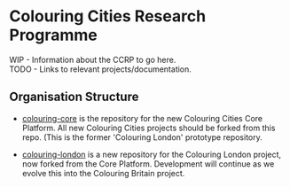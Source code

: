 # Colouring Cities Research Programme
WIP - Information about the CCRP to go here.  
TODO - Links to relevant projects/documentation.

## Organisation Structure
- [colouring-core](https://github.com/colouring-cities/colouring-core) is the repository for the new Colouring Cities Core Platform. All new Colouring Cities projects should be forked from this repo. (This is the former 'Colouring London' prototype repository.  
  
- [colouring-london](https://github.com/colouring-cities/colouring-london) is a new repository for the Colouring London project, now forked from the Core Platform. Development will continue as we evolve this into the Colouring Britain project.
